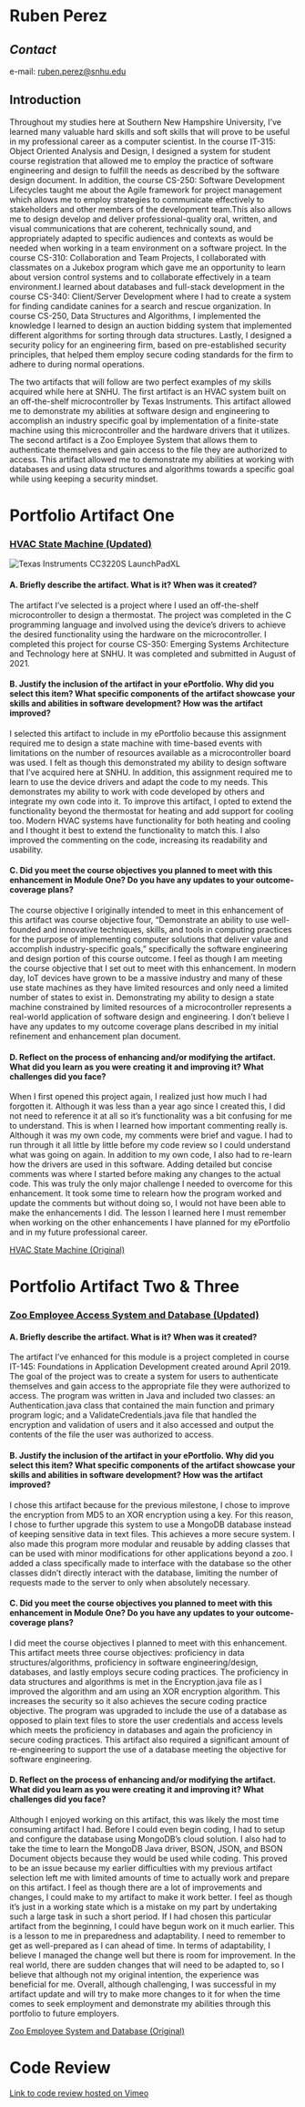 # Ruben Perez
## _Contact_

e-mail: [ruben.perez@snhu.edu](mailto:ruben.perez@snhu.edu)

## Introduction
Throughout my studies here at Southern New Hampshire University, I’ve learned many valuable hard skills and soft skills that will prove to be useful in my professional career as a computer scientist. In the course IT-315: Object Oriented Analysis and Design, I designed a system for student course registration that allowed me to employ the practice of software engineering and design to fulfill the needs as described by the software design document. In addition, the course CS-250: Software Development Lifecycles taught me about the Agile framework for project management which allows me to employ strategies to communicate effectively to stakeholders and other members of the development team.This also allows me to design develop and deliver professional-quality oral, written, and visual communications that are coherent, technically sound, and appropriately adapted to specific audiences and contexts as would be needed when working in a team environment on a software project. In the course CS-310: Collaboration and Team Projects, I collaborated with classmates on a Jukebox program which gave me an opportunity to learn about version control systems and to collaborate effectively in a team environment.I learned about databases and full-stack development in the course CS-340: Client/Server Development where I had to create a system for finding candidate canines for a search and rescue organization. In course CS-250, Data Structures and Algorithms, I implemented the knowledge I learned to design an auction bidding system that implemented different algorithms for sorting through data structures. Lastly, I designed a security policy for an engineering firm, based on pre-established security principles, that helped them employ secure coding standards for the firm to adhere to during normal operations.

The two artifacts that will follow are two perfect examples of my skills acquired while here at SNHU. The first artifact is an HVAC system built on an off-the-shelf microcontroller by Texas Instruments. This artifact allowed me to demonstrate my abilities at software design and engineering to accomplish an industry specific goal by implementation of a finite-state machine using this microcontroller and the hardware drivers that it utilizes. The second artifact is a Zoo Employee System that allows them to authenticate themselves and gain access to the file they are authorized to access. This artifact allowed me to demonstrate my abilities at working with databases and using data structures and algorithms towards a specific goal while using keeping a security mindset. 

# Portfolio Artifact One

### [HVAC State Machine (Updated)](https://github.com/perez-r/perez-r.github.io/tree/main/Artifact%20One/Updated)
<img src="Artifact%20One/TI-CC3220S-LAUNCHPADXL.jpeg" alt="Texas Instruments CC3220S LaunchPadXL">

#### A.	Briefly describe the artifact. What is it? When was it created?
The artifact I’ve selected is a project where I used an off-the-shelf microcontroller to design a thermostat. The project was completed in the C programming language and involved using the device’s drivers to achieve the desired functionality using the hardware on the microcontroller. I completed this project for course CS-350: Emerging Systems Architecture and Technology here at SNHU. It was completed and submitted in August of 2021. 

#### B.	Justify the inclusion of the artifact in your ePortfolio. Why did you select this item? What specific components of the artifact showcase your skills and abilities in software development? How was the artifact improved?
I selected this artifact to include in my ePortfolio because this assignment required me to design a state machine with time-based events with limitations on the number of resources available as a microcontroller board was used. I felt as though this demonstrated my ability to design software that I’ve acquired here at SNHU. In addition, this assignment required me to learn to use the device drivers and adapt the code to my needs. This demonstrates my ability to work with code developed by others and integrate my own code into it. To improve this artifact, I opted to extend the functionality beyond the thermostat for heating and add support for cooling too. Modern HVAC systems have functionality for both heating and cooling and I thought it best to extend the functionality to match this. I also improved the commenting on the code, increasing its readability and usability. 

#### C.	Did you meet the course objectives you planned to meet with this enhancement in Module One? Do you have any updates to your outcome-coverage plans?
The course objective I originally intended to meet in this enhancement of this artifact was course objective four, “Demonstrate an ability to use well-founded and innovative techniques, skills, and tools in computing practices for the purpose of implementing computer solutions that deliver value and accomplish industry-specific goals,” specifically the software engineering and design portion of this course outcome. I feel as though I am meeting the course objective that I set out to meet with this enhancement. In modern day, IoT devices have grown to be a massive industry and many of these use state machines as they have limited resources and only need a limited number of states to exist in. Demonstrating my ability to design a state machine constrained by limited resources of a microcontroller represents a real-world application of software design and engineering. I don’t believe I have any updates to my outcome coverage plans described in my initial refinement and enhancement plan document.  

#### D.	Reflect on the process of enhancing and/or modifying the artifact. What did you learn as you were creating it and improving it? What challenges did you face?
When I first opened this project again, I realized just how much I had forgotten it. Although it was less than a year ago since I created this, I did not need to reference it at all so it’s functionality was a bit confusing for me to understand. This is when I learned how important commenting really is. Although it was my own code, my comments were brief and vague. I had to run through it all little by little before my code review so I could understand what was going on again. In addition to my own code, I also had to re-learn how the drivers are used in this software. Adding detailed but concise comments was where I started before making any changes to the actual code. This was truly the only major challenge I needed to overcome for this enhancement. It took some time to relearn how the program worked and update the comments but without doing so, I would not have been able to make the enhancements I did. The lesson I learned here I must remember when working on the other enhancements I have planned for my ePortfolio and in my future professional career. 

[HVAC State Machine (Original)](https://github.com/perez-r/perez-r.github.io/tree/main/Artifact%20One/Original)

# Portfolio Artifact Two & Three

### [Zoo Employee Access System and Database (Updated)](https://github.com/perez-r/perez-r.github.io/tree/main/Artifact%20Two%20and%20Three/Updated)

#### A. Briefly describe the artifact. What is it? When was it created?
The artifact I’ve enhanced for this module is a project completed in course IT-145: Foundations in Application Development created around April 2019. The goal of the project was to create a system for users to authenticate themselves and gain access to the appropriate file they were authorized to access. The program was written in Java and included two classes: an Authentication.java class that contained the main function and primary program logic; and a ValidateCredentials.java file that handled the encryption and validation of users and it also accessed and output the contents of the file the user was authorized to access. 

#### B. Justify the inclusion of the artifact in your ePortfolio. Why did you select this item? What specific components of the artifact showcase your skills and abilities in software development? How was the artifact improved?
I chose this artifact because for the previous milestone, I chose to improve the encryption from MD5 to an XOR encryption using a key. For this reason, I chose to further upgrade this system to use a MongoDB database instead of keeping sensitive data in text files. This achieves a more secure system. I also made this program more modular and reusable by adding classes that can be used with minor modifications for other applications beyond a zoo. I added a class specifically made to interface with the database so the other classes didn’t directly interact with the database, limiting the number of requests made to the server to only when absolutely necessary. 

#### C. Did you meet the course objectives you planned to meet with this enhancement in Module One? Do you have any updates to your outcome-coverage plans? 
I did meet the course objectives I planned to meet with this enhancement. This artifact meets three course objectives: proficiency in data structures/algorithms, proficiency in software engineering/design,  databases, and lastly employs secure coding practices. The proficiency in data structures and algorithms is met in the Encryption.java file as I improved the algorithm and am using an XOR encryption algorithm. This increases the security so it also achieves the secure coding practice objective. The program was upgraded to include the use of a database as opposed to plain text files to store the user credentials and access levels which meets the proficiency in databases and again the proficiency in secure coding practices. This artifact also required a significant amount of re-engineering to support the use of a database meeting the objective for software engineering.

#### D. Reflect on the process of enhancing and/or modifying the artifact. What did you learn as you were creating it and improving it? What challenges did you face?
Although I enjoyed working on this artifact, this was likely the most time consuming artifact I had. Before I could even begin coding, I had to setup and configure the database using MongoDB’s cloud solution. I also had to take the time to learn the MongoDB Java driver, BSON, JSON, and BSON Document objects because they would be used while coding. This proved to be an issue because my earlier difficulties with my previous artifact selection left me with limited amounts of time to actually work and prepare on this artifact. I feel as though there are a lot of improvements and changes, I could make to my artifact to make it work better. I feel as though it’s just in a working state which is a mistake on my part by undertaking such a large task in such a short period. If I had chosen this particular artifact from the beginning, I could have begun work on it much earlier. This is a lesson to me in preparedness and adaptability. I need to remember to get as well-prepared as I can ahead of time. In terms of adaptability, I believe I managed the change well but there is room for improvement. In the real world, there are sudden changes that will need to be adapted to, so I believe that although not my original intention, the experience was beneficial for me. Overall, although challenging, I was successful in my artifact update and will try to make more changes to it for when the time comes to seek employment and demonstrate my abilities through this portfolio to future employers. 

[Zoo Employee System and Database (Original)](https://github.com/perez-r/perez-r.github.io/tree/main/Artifact%20Two%20and%20Three/Original)

# Code Review

[Link to code review hosted on Vimeo](https://vimeo.com/700194015)
